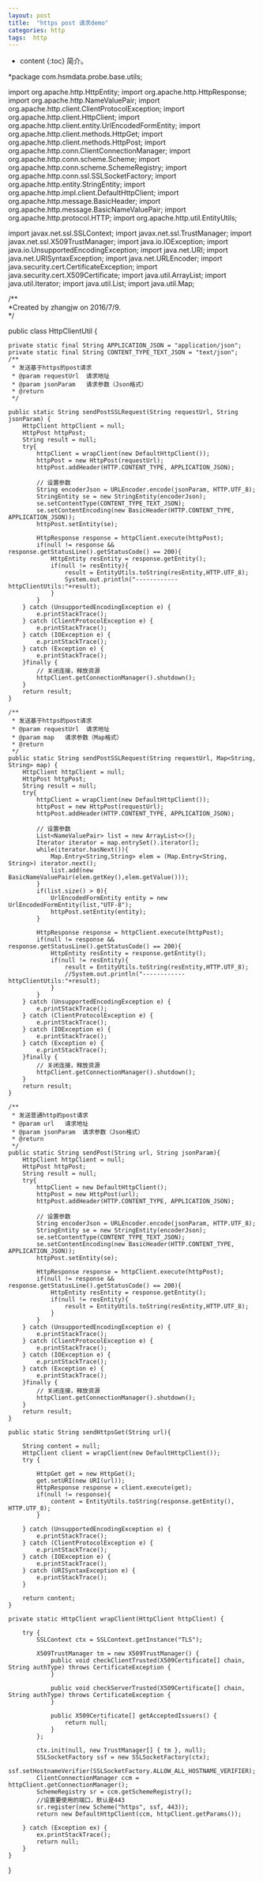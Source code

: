 ```yaml
---
layout: post
title:  "https post 请求demo"
categories: http
tags:  http
---
```


* content
{:toc}
简介。




*package com.hsmdata.probe.base.utils;

import org.apache.http.HttpEntity;
import org.apache.http.HttpResponse;
import org.apache.http.NameValuePair;
import org.apache.http.client.ClientProtocolException;
import org.apache.http.client.HttpClient;
import org.apache.http.client.entity.UrlEncodedFormEntity;
import org.apache.http.client.methods.HttpGet;
import org.apache.http.client.methods.HttpPost;
import org.apache.http.conn.ClientConnectionManager;
import org.apache.http.conn.scheme.Scheme;
import org.apache.http.conn.scheme.SchemeRegistry;
import org.apache.http.conn.ssl.SSLSocketFactory;
import org.apache.http.entity.StringEntity;
import org.apache.http.impl.client.DefaultHttpClient;
import org.apache.http.message.BasicHeader;
import org.apache.http.message.BasicNameValuePair;
import org.apache.http.protocol.HTTP;
import org.apache.http.util.EntityUtils;

import javax.net.ssl.SSLContext;
import javax.net.ssl.TrustManager;
import javax.net.ssl.X509TrustManager;
import java.io.IOException;
import java.io.UnsupportedEncodingException;
import java.net.URI;
import java.net.URISyntaxException;
import java.net.URLEncoder;
import java.security.cert.CertificateException;
import java.security.cert.X509Certificate;
import java.util.ArrayList;
import java.util.Iterator;
import java.util.List;
import java.util.Map;

/**\
 *Created by zhangjw on 2016/7/9.\
 */
 
public class HttpClientUtil {

    private static final String APPLICATION_JSON = "application/json";
    private static final String CONTENT_TYPE_TEXT_JSON = "text/json";
    /**
     * 发送基于https的post请求
     * @param requestUrl  请求地址
     * @param jsonParam   请求参数（Json格式）
     * @return
     */

    public static String sendPostSSLRequest(String requestUrl, String jsonParam) {
        HttpClient httpClient = null;
        HttpPost httpPost;
        String result = null;
        try{
            httpClient = wrapClient(new DefaultHttpClient());
            httpPost = new HttpPost(requestUrl);
            httpPost.addHeader(HTTP.CONTENT_TYPE, APPLICATION_JSON);

            // 设置参数
            String encoderJson = URLEncoder.encode(jsonParam, HTTP.UTF_8);
            StringEntity se = new StringEntity(encoderJson);
            se.setContentType(CONTENT_TYPE_TEXT_JSON);
            se.setContentEncoding(new BasicHeader(HTTP.CONTENT_TYPE, APPLICATION_JSON));
            httpPost.setEntity(se);

            HttpResponse response = httpClient.execute(httpPost);
            if(null != response && response.getStatusLine().getStatusCode() == 200){
                HttpEntity resEntity = response.getEntity();
                if(null != resEntity){
                    result = EntityUtils.toString(resEntity,HTTP.UTF_8);
                    System.out.println("------------httpClientUtils:"+result);
                }
            }
        } catch (UnsupportedEncodingException e) {
            e.printStackTrace();
        } catch (ClientProtocolException e) {
            e.printStackTrace();
        } catch (IOException e) {
            e.printStackTrace();
        } catch (Exception e) {
            e.printStackTrace();
        }finally {
            // 关闭连接，释放资源
            httpClient.getConnectionManager().shutdown();
        }
        return result;
    }

    /**
     * 发送基于https的post请求
     * @param requestUrl  请求地址
     * @param map   请求参数（Map格式）
     * @return
     */
    public static String sendPostSSLRequest(String requestUrl, Map<String, String> map) {
        HttpClient httpClient = null;
        HttpPost httpPost;
        String result = null;
        try{
            httpClient = wrapClient(new DefaultHttpClient());
            httpPost = new HttpPost(requestUrl);
            httpPost.addHeader(HTTP.CONTENT_TYPE, APPLICATION_JSON);

            // 设置参数
            List<NameValuePair> list = new ArrayList<>();
            Iterator iterator = map.entrySet().iterator();
            while(iterator.hasNext()){
                Map.Entry<String,String> elem = (Map.Entry<String, String>) iterator.next();
                list.add(new BasicNameValuePair(elem.getKey(),elem.getValue()));
            }
            if(list.size() > 0){
                UrlEncodedFormEntity entity = new UrlEncodedFormEntity(list,"UTF-8");
                httpPost.setEntity(entity);
            }

            HttpResponse response = httpClient.execute(httpPost);
            if(null != response && response.getStatusLine().getStatusCode() == 200){
                HttpEntity resEntity = response.getEntity();
                if(null != resEntity){
                    result = EntityUtils.toString(resEntity,HTTP.UTF_8);
                    //System.out.println("------------httpClientUtils:"+result);
                }
            }
        } catch (UnsupportedEncodingException e) {
            e.printStackTrace();
        } catch (ClientProtocolException e) {
            e.printStackTrace();
        } catch (IOException e) {
            e.printStackTrace();
        } catch (Exception e) {
            e.printStackTrace();
        }finally {
            // 关闭连接，释放资源
            httpClient.getConnectionManager().shutdown();
        }
        return result;
    }

    /**
     * 发送普通http的post请求
     * @param url   请求地址
     * @param jsonParam  请求参数（Json格式）
     * @return
     */
    public static String sendPost(String url, String jsonParam){
        HttpClient httpClient = null;
        HttpPost httpPost;
        String result = null;
        try{
            httpClient = new DefaultHttpClient();
            httpPost = new HttpPost(url);
            httpPost.addHeader(HTTP.CONTENT_TYPE, APPLICATION_JSON);

            // 设置参数
            String encoderJson = URLEncoder.encode(jsonParam, HTTP.UTF_8);
            StringEntity se = new StringEntity(encoderJson);
            se.setContentType(CONTENT_TYPE_TEXT_JSON);
            se.setContentEncoding(new BasicHeader(HTTP.CONTENT_TYPE, APPLICATION_JSON));
            httpPost.setEntity(se);

            HttpResponse response = httpClient.execute(httpPost);
            if(null != response && response.getStatusLine().getStatusCode() == 200){
                HttpEntity resEntity = response.getEntity();
                if(null != resEntity){
                    result = EntityUtils.toString(resEntity,HTTP.UTF_8);
                }
            }
        } catch (UnsupportedEncodingException e) {
            e.printStackTrace();
        } catch (ClientProtocolException e) {
            e.printStackTrace();
        } catch (IOException e) {
            e.printStackTrace();
        } catch (Exception e) {
            e.printStackTrace();
        }finally {
            // 关闭连接，释放资源
            httpClient.getConnectionManager().shutdown();
        }
        return result;
    }

    public static String sendHttpsGet(String url){

        String content = null;
        HttpClient client = wrapClient(new DefaultHttpClient());
        try {

            HttpGet get = new HttpGet();
            get.setURI(new URI(url));
            HttpResponse response = client.execute(get);
            if(null != response){
                content = EntityUtils.toString(response.getEntity(), HTTP.UTF_8);
            }

        } catch (UnsupportedEncodingException e) {
            e.printStackTrace();
        } catch (ClientProtocolException e) {
            e.printStackTrace();
        } catch (IOException e) {
            e.printStackTrace();
        } catch (URISyntaxException e) {
            e.printStackTrace();
        }

        return content;
    }

    private static HttpClient wrapClient(HttpClient httpClient) {

        try {
            SSLContext ctx = SSLContext.getInstance("TLS");

            X509TrustManager tm = new X509TrustManager() {
                public void checkClientTrusted(X509Certificate[] chain, String authType) throws CertificateException {
                }

                public void checkServerTrusted(X509Certificate[] chain, String authType) throws CertificateException {
                }

                public X509Certificate[] getAcceptedIssuers() {
                    return null;
                }
            };

            ctx.init(null, new TrustManager[] { tm }, null);
            SSLSocketFactory ssf = new SSLSocketFactory(ctx);
            ssf.setHostnameVerifier(SSLSocketFactory.ALLOW_ALL_HOSTNAME_VERIFIER);
            ClientConnectionManager ccm = httpClient.getConnectionManager();
            SchemeRegistry sr = ccm.getSchemeRegistry();
            //设置要使用的端口，默认是443
            sr.register(new Scheme("https", ssf, 443));
            return new DefaultHttpClient(ccm, httpClient.getParams());

        } catch (Exception ex) {
            ex.printStackTrace();
            return null;
        }
    }

}